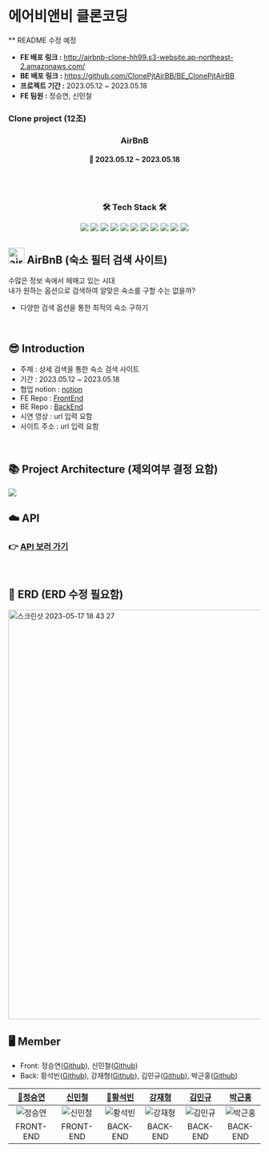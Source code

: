 # 에어비앤비 클론코딩
** README 수정 예정
- **FE 배포 링크 :** http://airbnb-clone-hh99.s3-website.ap-northeast-2.amazonaws.com/
- **BE 배포 링크 :** https://github.com/ClonePjtAirBB/BE_ClonePjtAirBB
- **프로젝트 기간 :** 2023.05.12 ~ 2023.05.18
- **FE 팀원 :** 정승연, 신민철

### Clone project (12조)

<h3 align="center"><b>AirBnB</b></h3>

<h4 align="center">📆 2023.05.12 ~ 2023.05.18</h4>
<br>

<br>
<h3 align="center"><b>🛠 Tech Stack 🛠</b></h3>
<p align="center">
<img src="https://img.shields.io/badge/JAVA-007396?style=for-the-badge&logo=java&logoColor=white">
<img src="https://img.shields.io/badge/Spring-6DB33F?style=for-the-badge&logo=Spring&logoColor=white">
<img src="https://img.shields.io/badge/linux-FCC624?style=for-the-badge&logo=linux&logoColor=black">
<img src="https://img.shields.io/badge/aws-232F3E?style=for-the-badge&logo=aws&logoColor=white">
<img src="https://camo.githubusercontent.com/fd0243cd3a19485c4f3e82eba48aa53c2b13c41bd87164fc77fa3498ec09d2bd/68747470733a2f2f696d672e736869656c64732e696f2f62616467652f616d617a6f6e73332d3536394133313f7374796c653d666f722d7468652d6261646765266c6f676f3d616d617a6f6e7333266c6f676f436f6c6f723d7768697465">

<img src="https://camo.githubusercontent.com/5309f68ce19176455b37914291b345bd7af797286bbf86aaabdc23d398e93586/68747470733a2f2f696d672e736869656c64732e696f2f62616467652f617773206563322d3037433136303f7374796c653d666f722d7468652d6261646765266c6f676f3d616d617a6f6e65617773266c6f676f436f6c6f723d7768697465">
<img src="https://camo.githubusercontent.com/c0f71772804c86d0f144ce923027aff25e8d761c6b791d2de6698607e21c5465/68747470733a2f2f696d672e736869656c64732e696f2f62616467652f677261646c652d3032333033413f7374796c653d666f722d7468652d6261646765266c6f676f3d677261646c65266c6f676f436f6c6f723d7768697465">
<img src="https://camo.githubusercontent.com/c1fc168684171582321954905e8b9dc4f59810243ed85e645f3b7938ee3145cb/68747470733a2f2f696d672e736869656c64732e696f2f62616467652f6d7973716c2d3434373941313f7374796c653d666f722d7468652d6261646765266c6f676f3d6d7973716c266c6f676f436f6c6f723d7768697465">
<img src="https://camo.githubusercontent.com/54a2f74f3cbb3cb810faa417fb9a56b4d947be01e868ab624b3f251a1062257b/68747470733a2f2f696d672e736869656c64732e696f2f62616467652f67697468756220616374696f6e732d3230383846463f7374796c653d666f722d7468652d6261646765266c6f676f3d67697468756220616374696f6e73266c6f676f436f6c6f723d7768697465">
<img src="https://camo.githubusercontent.com/a831a652fb5370367ee71ae4255e39623b9edf7e60ffbcf7ba356b1d82a09538/68747470733a2f2f696d672e736869656c64732e696f2f62616467652f737072696e672064617461206a70612d4632384431413f7374796c653d666f722d7468652d6261646765266c6f676f3d737072696e67646174616a7061266c6f676f436f6c6f723d7768697465">
<img src="https://camo.githubusercontent.com/ad176bb5a61237550550e47d7e77dd5d1a846518df44c522d2ba9c0a7da6379c/68747470733a2f2f696d672e736869656c64732e696f2f62616467652f6769746875622d3138313731373f7374796c653d666f722d7468652d6261646765266c6f676f3d676974687562266c6f676f436f6c6f723d7768697465">
<br>


## <a href="https://emoji.gg/emoji/6421_airbnb"><img src="https://cdn3.emoji.gg/emojis/6421_airbnb.png" width="32px" height="32px" alt="airbnb"></a> AirBnB (숙소 필터 검색 사이트)

수많은 정보 속에서 헤매고 있는 시대</br>
내가 원하는 옵션으로 검색하여 알맞은 숙소를 구할 수는 없을까?</br>
- 다양한 검색 옵션을 통한 최적의 숙소 구하기


</br>

## 😎 Introduction

- 주제 : 상세 검색을 통한 숙소 검색 사이트
- 기간 : 2023.05.12 ~ 2023.05.18
- 협업 notion : [notion](https://climbing-marjoram-ab8.notion.site/AirBnB-12-b01070597fb4475bbc2e557e766d22ed)
- FE Repo : [FrontEnd](https://github.com/ClonePjtAirBB/FE_Airbnb_Clone.git)
- BE Repo : [BackEnd](https://github.com/ClonePjtAirBB/BE_ClonePjtAirBB.git)
- 시연 영상 : url 입력 요함
- 사이트 주소 : url 입력 요함

<br>

## 📚 Project Architecture (제외여부 결정 요함)
<img src="https://user-images.githubusercontent.com/40461588/236686167-a2eadca9-02e4-4649-8dc6-17d7cfd4b494.png">

<br>

## ☁️ API
### 👉 [API 보러 가기](https://www.notion.so/143b8fbfbea241dbb0cf376b40c5d593?v=f46107b5f27b4c5f9f25d3647e6bd82f)
<br>

## 🧱 ERD (ERD 수정 필요함)
<img width="818" alt="스크린샷 2023-05-17 18 43 27" src="https://github.com/ClonePjtAirBB/BE_ClonePjtAirBB/assets/108252926/c27fe7b1-5aa6-4746-bfeb-cbfe6ca1f500">

<br>

## 🖥️ Member
- Front: 정승연([Github](https://github.com/xxyeon129)), 신민철([Github](https://github.com/MinCheolS))
- Back: 황석빈([Github](https://github.com/SeokBin02)), 강재형([Github](https://github.com/mottoslo)), 김민규([Github](https://github.com/kmg0485)), 박근홍([Github](https://github.com/Omakmusae))

|             [🚩정승연](https://github.com/xxyeon129)             |              [신민철](https://github.com/MinCheolS)              |             [🚩황석빈](https://github.com/SeokBin02)             |              [강재형](https://github.com/mottoslo)              |               [김민규](https://github.com/kmg0485)               |             [박근홍](https://github.com/Omakmusae)             |
|:-------------------------------------------------------------:|:-------------------------------------------------------------:|:-------------------------------------------------------------:|:------------------------------------------------------------:|:-------------------------------------------------------------:|:-------------------------------------------------------------:|
| ![정승연](https://avatars.githubusercontent.com/u/102347529?v=4) | ![신민철](https://avatars.githubusercontent.com/u/97032929?v=4) | ![황석빈](https://avatars.githubusercontent.com/u/121082974?v=4) | ![강재형](https://avatars.githubusercontent.com/u/57926597?v=4) | ![김민규](https://avatars.githubusercontent.com/u/108252926?v=4) | ![박근홍](https://avatars.githubusercontent.com/u/106947027?v=4) |
|                           FRONT-END                           |                           FRONT-END                           |                           BACK-END                            |                           BACK-END                           |                           BACK-END                            |                           BACK-END                            |
<br>
